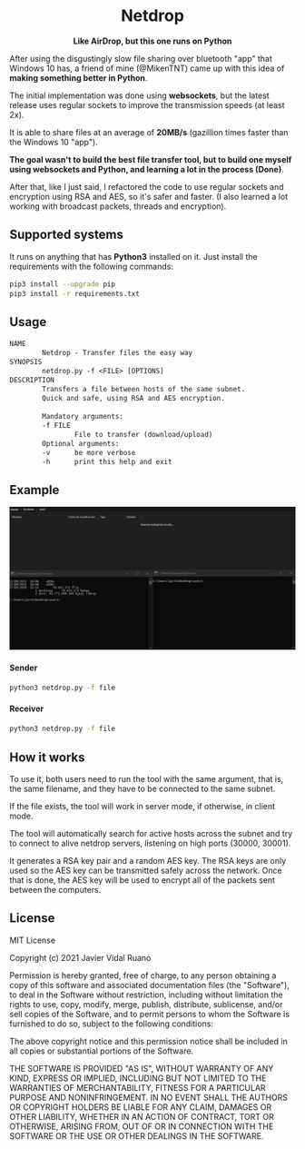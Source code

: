 <h1 align="center">Netdrop</h1>
<p align="center"><b>Like AirDrop, but this one runs on Python</b></p>

After using the disgustingly slow file sharing over bluetooth "app" that Windows 10 has, a friend of mine (@MikenTNT) came up with this idea of **making something better in Python**.

The initial implementation was done using **websockets**, but the latest release uses regular sockets to improve the transmission speeds (at least 2x).

It is able to share files at an average of **20MB/s** (gazillion times faster than the Windows 10 "app").

**The goal wasn't to build the best file transfer tool, but to build one myself using websockets and Python, and learning a lot in the process (Done)**.

After that, like I just said, I refactored the code to use regular sockets and encryption using RSA and AES, so it's safer and faster. (I also learned a lot working with broadcast packets, threads and encryption).

## Supported systems

It runs on anything that has **Python3** installed on it. Just install the requirements with the following commands:

```bash
pip3 install --upgrade pip
pip3 install -r requirements.txt
```

## Usage
```
NAME
        Netdrop - Transfer files the easy way
SYNOPSIS
        netdrop.py -f <FILE> [OPTIONS]
DESCRIPTION
        Transfers a file between hosts of the same subnet.
        Quick and safe, using RSA and AES encryption.

        Mandatory arguments:
        -f FILE
                File to transfer (download/upload)
        Optional arguments:
        -v      be more verbose
        -h      print this help and exit
```

## Example

![Example](test.gif)

#### Sender

```bash
python3 netdrop.py -f file
```

#### Receiver
```bash
python3 netdrop.py -f file
```

## How it works

To use it, both users need to run the tool with the same argument, that is, the same filename, and they have to be connected to the same subnet.

If the file exists, the tool will work in server mode, if otherwise, in client mode.

The tool will automatically search for active hosts across the subnet and try to connect to alive netdrop servers, listening on high ports (30000, 30001).

It generates a RSA key pair and a random AES key. The RSA keys are only used so the AES key can be transmitted safely across the network. Once that is done, the AES key will be used to encrypt all of the packets sent between the computers.

## License

MIT License

Copyright (c) 2021 Javier Vidal Ruano

Permission is hereby granted, free of charge, to any person obtaining a copy
of this software and associated documentation files (the "Software"), to deal
in the Software without restriction, including without limitation the rights
to use, copy, modify, merge, publish, distribute, sublicense, and/or sell
copies of the Software, and to permit persons to whom the Software is
furnished to do so, subject to the following conditions:

The above copyright notice and this permission notice shall be included in all
copies or substantial portions of the Software.

THE SOFTWARE IS PROVIDED "AS IS", WITHOUT WARRANTY OF ANY KIND, EXPRESS OR
IMPLIED, INCLUDING BUT NOT LIMITED TO THE WARRANTIES OF MERCHANTABILITY,
FITNESS FOR A PARTICULAR PURPOSE AND NONINFRINGEMENT. IN NO EVENT SHALL THE
AUTHORS OR COPYRIGHT HOLDERS BE LIABLE FOR ANY CLAIM, DAMAGES OR OTHER
LIABILITY, WHETHER IN AN ACTION OF CONTRACT, TORT OR OTHERWISE, ARISING FROM,
OUT OF OR IN CONNECTION WITH THE SOFTWARE OR THE USE OR OTHER DEALINGS IN THE
SOFTWARE.
